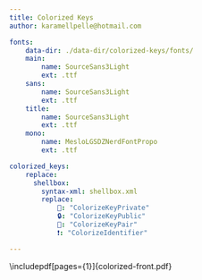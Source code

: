 ```yaml
---
title: Colorized Keys
author: karamellpelle@hotmail.com

fonts:
    data-dir: ./data-dir/colorized-keys/fonts/
    main:
        name: SourceSans3Light
        ext: .ttf
    sans: 
        name: SourceSans3Light
        ext: .ttf
    title:
        name: SourceSans3Light
        ext: .ttf
    mono:
        name: MesloLGSDZNerdFontPropo
        ext: .ttf

colorized_keys:
    replace:
      shellbox:
        syntax-xml: shellbox.xml
        replace:
            🔑: "ColorizeKeyPrivate"
            🔒: "ColorizeKeyPublic"
            🔐: "ColorizeKeyPair"
            ❗: "ColorizeIdentifier"

---
```


\includepdf[pages={1}]{colorized-front.pdf}
